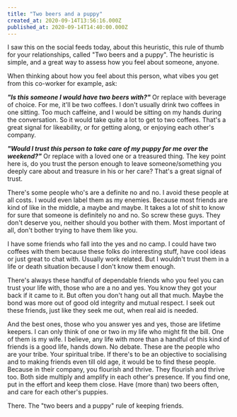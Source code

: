 ```yaml
---
title: "Two beers and a puppy"
created_at: 2020-09-14T13:56:16.000Z
published_at: 2020-09-14T14:40:00.000Z
---
```

I saw this on the social feeds today, about this heuristic, this rule of thumb for your relationships, called "Two beers and a puppy". The heuristic is simple, and a great way to assess how you feel about someone, anyone. 

When thinking about how you feel about this person, what vibes you get from this co-worker for example, ask:

**_"Is this someone I would have two beers with?"_** Or replace with beverage of choice. For me, it'll be two coffees. I don't usually drink two coffees in one sitting. Too much caffeine, and I would be sitting on my hands during the conversation. So it would take quite a lot to get to two coffees. That's a great signal for likeability, or for getting along, or enjoying each other's company.

**_"Would I trust this person to take care of my puppy for me over the weekend?"_** Or replace with a loved one or a treasured thing. The key point here is, do you trust the person enough to leave someone/something you deeply care about and treasure in his or her care? That's a great signal of trust.

There's some people who's are a definite no and no. I avoid these people at all costs. I would even label them as my enemies. Because most friends are kind of like in the middle, a maybe and maybe. It takes a lot of shit to know for sure that someone is definitely no and no. So screw these guys. They don't deserve you, neither should you bother with them. Most important of all, don't bother trying to have them like you.

I have some friends who fall into the yes and no camp. I could have two coffees with them because these folks do interesting stuff, have cool ideas or just great to chat with. Usually work related. But I wouldn't trust them in a life or death situation because I don't know them enough.

There's always these handful of dependable friends who you feel you can trust your life with, those who are a no and yes. You know they got your back if it came to it. But often you don't hang out all that much. Maybe the bond was more out of good old integrity and mutual respect. I seek out these friends, just like they seek me out, when real aid is needed.

And the best ones, those who you answer yes and yes, those are lifetime keepers. I can only think of one or two in my life who might fit the bill. One of them is my wife. I believe, any life with more than a handful of this kind of friends is a good life, hands down. No debate. These are the people who are your tribe. Your spiritual tribe. If there's to be an objective to socialising and to making friends even till old age, it would be to find these people. Because in their company, you flourish and thrive. They flourish and thrive too. Both side multiply and amplify in each other's presence. If you find one, put in the effort and keep them close. Have (more than) two beers often, and care for each other's puppies.

There. The "two beers and a puppy" rule of keeping friends.
